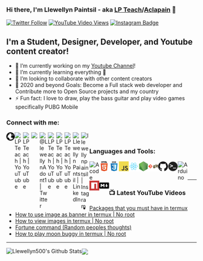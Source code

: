 ### Hi there, I'm Llewellyn Paintsil - aka [LP Teach][website1]/[Aclapain][website2] 👋

[![Twitter Follow](https://img.shields.io/twitter/follow/LlewellynAdont1?color=%231DA1F2&label=Follow%20me&logo=Twitter&style=for-the-badge)](https://twitter.com/LlewellynAdont1?s=09)
[![YouTube Video Views](https://img.shields.io/youtube/views/YuKZEu44VA0?color=red&label=subscribe&logo=youtube&logoColor=red&style=for-the-badge)](https://www.youtube.com/channel/UCoPbnP8F1NCeIf_avTlNxAQ?pbjreload=101)
[![Instagram Badge](https://img.shields.io/badge/-Instagram-C13584?style=flat-square&labelColor=C13584&logo=instagram&logoColor=white&link=https://www.instagram.com/codepwr/)](https://www.instagram.com/llewellynpaintsil/)

## I'm a Student, Designer, Developer, and Youtube content creator!

- 🔭 I’m currently working on my [Youtube Channel][website1]!
- 🌱 I’m currently learning everything 🤣
- 👯 I’m looking to collaborate with other content creators
- 🥅 2020 and beyond Goals: Become a Full stack web developer and Contribute more to Open Source projects and my country
- ⚡ Fun fact: I love to draw, play the bass guitar and play video games specifically PUBG Mobile 

### Connect with me:

[<img align="left" alt="#" width="22px" src="https://raw.githubusercontent.com/iconic/open-iconic/master/svg/globe.svg" />][website1]
[<img align="left" alt="LP Teach | YouTube" width="22px" src="https://cdn.jsdelivr.net/npm/simple-icons@v3/icons/youtube.svg" />][youtube1]
[<img align="left" alt="LP Teach | YouTube" width="22px" src="https://cdn.jsdelivr.net/npm/simple-icons@v3/icons/youtube.svg" />][youtube2]
[<img align="left" width="22px" src="https://cdn.jsdelivr.net/npm/simple-icons@v3/icons/facebook.svg" />][facebook]
[<img align="left" alt="@LlewellynAdont1 | Twitter" width="22px" src="https://cdn.jsdelivr.net/npm/simple-icons@v3/icons/twitter.svg" />][twitter]
[<img align="left" alt="LP Teach | YouTube" width="22px" src="https://cdn.jsdelivr.net/npm/simple-icons@v3/icons/snapchat.svg" />][snapchat]
[<img align="left" alt="LP Teach | YouTube" width="22px" src="https://cdn.jsdelivr.net/npm/simple-icons@v3/icons/telegram.svg" />][telegram]
[<img align="left" alt="LP Teach | YouTube" width="22px" src="https://cdn.jsdelivr.net/npm/simple-icons@v3/icons/whatsapp.svg" />][whatsapp]
[<img align="left" alt="Llewellyn Paintsil | LinkedIn" width="22px" src="https://cdn.jsdelivr.net/npm/simple-icons@v3/icons/linkedin.svg" />][linkedin]
[<img align="left" alt="llewellynpaintsil | Instagram" width="22px" src="https://cdn.jsdelivr.net/npm/simple-icons@v3/icons/instagram.svg" />][instagram]

<br />

### Languages and Tools:

<img align="left" alt="Acode" width="26px" src="https://github.com/deadlyjack/code-editor/blob/master/res/icon/android/ic_launcher-web.png" />
<img align="left" alt="HTML5" width="26px" src="https://raw.githubusercontent.com/github/explore/80688e429a7d4ef2fca1e82350fe8e3517d3494d/topics/html/html.png" />
<img align="left" alt="CSS3" width="26px" src="https://raw.githubusercontent.com/github/explore/80688e429a7d4ef2fca1e82350fe8e3517d3494d/topics/css/css.png" />
<img align="left" alt="JavaScript" width="26px" src="https://raw.githubusercontent.com/github/explore/80688e429a7d4ef2fca1e82350fe8e3517d3494d/topics/javascript/javascript.png" />
<img align="left" alt="React" width="26px" src="https://raw.githubusercontent.com/github/explore/80688e429a7d4ef2fca1e82350fe8e3517d3494d/topics/react/react.png" />
<img align="left" alt="Node.js" width="26px" src="https://raw.githubusercontent.com/github/explore/80688e429a7d4ef2fca1e82350fe8e3517d3494d/topics/nodejs/nodejs.png" />
<img align="left" alt="Git" width="26px" src="https://raw.githubusercontent.com/github/explore/80688e429a7d4ef2fca1e82350fe8e3517d3494d/topics/git/git.png" />
<img align="left" alt="GitHub" width="26px" src="https://raw.githubusercontent.com/github/explore/78df643247d429f6cc873026c0622819ad797942/topics/github/github.png" />
<img align="left" alt="Terminal" width="26px" src="https://raw.githubusercontent.com/github/explore/80688e429a7d4ef2fca1e82350fe8e3517d3494d/topics/terminal/terminal.png" />
<img align="left" alt="Arduino" width="26px" src="https://github.com/deadlyjack/code-editor/blob/8691b56761c45aa18bd47831cd4f9900013e7704/www/res/icon-file/icons/file_type_arduino.svg" />
<img align="left" alt="npm" width="26px" src="https://raw.githubusercontent.com/github/explore/80688e429a7d4ef2fca1e82350fe8e3517d3494d/topics/npm/npm.png" />
<img align="left" alrt="markdown" width="26px" src="https://raw.githubusercontent.com/github/explore/80688e429a7d4ef2fca1e82350fe8e3517d3494d/topics/markdown/markdown.png" />

<br />
<br />

---

### 📺 Latest YouTube Videos

<!-- YOUTUBE:START -->
- [Packages that you must have in termux](https://www.youtube.com/watch?v=1yF5KknuBIY)
- [How to use image as banner in termux | No root](https://www.youtube.com/watch?v=u1geJDcS6Po)
- [How to view images in termux | No root](https://www.youtube.com/watch?v=PkH2K3TV1pw)
- [Fortune command (Random peoples thoughts)](https://www.youtube.com/watch?v=ZhNALleFe5U)
- [How to play moon buggy in termux | No root](https://www.youtube.com/watch?v=reuQI97jhrg)
<!-- YOUTUBE:END -->

---

<img align="left" alt="Llewellyn500's Github Stats" src="https://github-readme-stats-rho-rouge.vercel.app/api?username=Llewellyn500&show_icons=true&hide_border=true&theme=radical" />

<img align="center" src="https://github-readme-stats.vercel.app/api/top-langs/?username=Llewellyn500&layout=compact&theme=radical" />

[website1]: #
[website2]: #
[twitter]: #
[youtube1]: #
[youtube2]: #
[instagram]: #
[linkedin]: #
[facebook]: #
[snapchat]: #
[whatsapp]: #
[telegram]: #